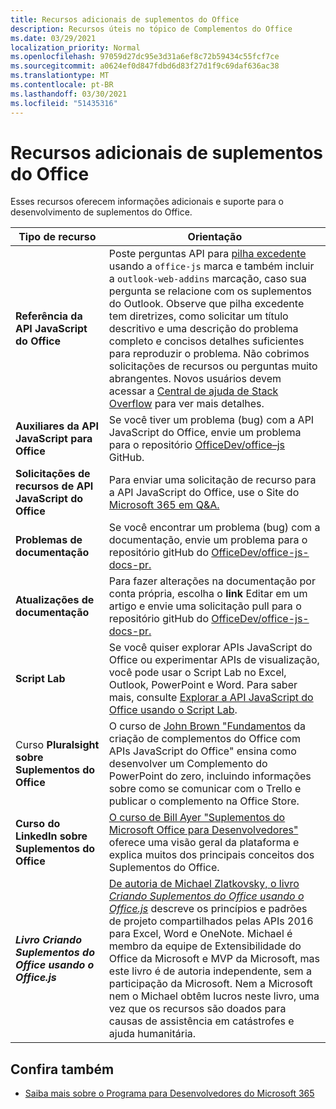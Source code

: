 ```yaml
---
title: Recursos adicionais de suplementos do Office
description: Recursos úteis no tópico de Complementos do Office
ms.date: 03/29/2021
localization_priority: Normal
ms.openlocfilehash: 97059d27dc95e3d31a6ef8c72b59434c55fcf7ce
ms.sourcegitcommit: a0624ef0d847fdbd6d83f27d1f9c69daf636ac38
ms.translationtype: MT
ms.contentlocale: pt-BR
ms.lasthandoff: 03/30/2021
ms.locfileid: "51435316"
---
```

# <a name="office-add-ins-additional-resources"></a>Recursos adicionais de suplementos do Office

Esses recursos oferecem informações adicionais e suporte para o desenvolvimento de suplementos do Office.

|**Tipo de recurso**|**Orientação**|
|-----------------|------------|
|**Referência da API JavaScript do Office** | Poste perguntas API para [pilha excedente](https://stackoverflow.com/questions/tagged/office-js) usando a `office-js` marca e também incluir a `outlook-web-addins` marcação, caso sua pergunta se relacione com os suplementos do Outlook. Observe que pilha excedente tem diretrizes, como solicitar um título descritivo e uma descrição do problema completo e concisos detalhes suficientes para reproduzir o problema. Não cobrimos solicitações de recursos ou perguntas muito abrangentes. Novos usuários devem acessar a [Central de ajuda de Stack Overflow](https://stackoverflow.com/help/how-to-ask) para ver mais detalhes.|
|**Auxiliares da API JavaScript para Office**| Se você tiver um problema (bug) com a API JavaScript do Office, envie um problema para o repositório <a href="https://github.com/officedev/office-js/issues" target="_blank">OfficeDev/office–js</a> GitHub.|
|**Solicitações de recursos de API JavaScript do Office**| Para enviar uma solicitação de recurso para a API JavaScript do Office, use o Site do [Microsoft 365 em Q&A.](/answers/products/m365)|
|**Problemas de documentação**| Se você encontrar um problema (bug) com a documentação, envie um problema para o repositório gitHub do <a href="https://github.com/officedev/office-js-docs-pr/issues" target="_blank">OfficeDev/office-js-docs-pr.</a>|
|**Atualizações de documentação**| Para fazer alterações na documentação por conta própria, escolha o **link** Editar em um artigo e envie uma solicitação pull para o repositório gitHub do <a href="https://github.com/officedev/office-js-docs-pr" target="_blank">OfficeDev/office-js-docs-pr.</a>|
|**Script Lab**| Se você quiser explorar APIs JavaScript do Office ou experimentar APIs de visualização, você pode usar o Script Lab no Excel, Outlook, PowerPoint e Word. Para saber mais, consulte [Explorar a API JavaScript do Office usando o Script Lab](../overview/explore-with-script-lab.md). |
|Curso **Pluralsight sobre Suplementos do Office**| O curso de <a href="https://www.pluralsight.com/courses/build-office-addins-js-api" target="_blank">John Brown "Fundamentos</a> da criação de complementos do Office com APIs JavaScript do Office" ensina como desenvolver um Complemento do PowerPoint do zero, incluindo informações sobre como se comunicar com o Trello e publicar o complemento na Office Store.|
|**Curso do LinkedIn sobre Suplementos do Office**| <a href="https://www.linkedin.com/learning/microsoft-office-add-ins-for-developers/microsoft-office-add-ins?u=3322">O curso de Bill Ayer "Suplementos do Microsoft Office para Desenvolvedores"</a> oferece uma visão geral da plataforma e explica muitos dos principais conceitos dos Suplementos do Office.|
|***Livro Criando Suplementos do Office usando o Office.js***| <a href="https://leanpub.com/buildingofficeaddins">De autoria de Michael Zlatkovsky, o livro *Criando Suplementos do Office usando o Office.js*</a> descreve os princípios e padrões de projeto compartilhados pelas APIs 2016 para Excel, Word e OneNote. Michael é membro da equipe de Extensibilidade do Office da Microsoft e MVP da Microsoft, mas este livro é de autoria independente, sem a participação da Microsoft. Nem a Microsoft nem o Michael obtêm lucros neste livro, uma vez que os recursos são doados para causas de assistência em catástrofes e ajuda humanitária.|

## <a name="see-also"></a>Confira também
- [Saiba mais sobre o Programa para Desenvolvedores do Microsoft 365](https://developer.microsoft.com/microsoft-365/dev-program)